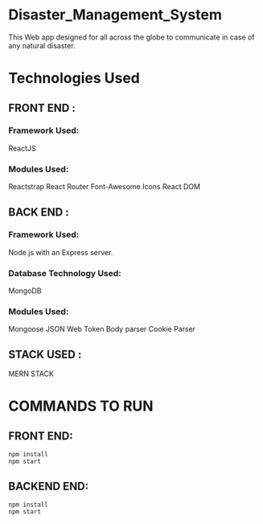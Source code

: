 
# Disaster_Management_System

This Web app designed for all across the globe to communicate in case of any natural disaster.

# Technologies Used

## FRONT END : 

### Framework Used: 
ReactJS
### Modules Used: 
Reactstrap
React Router
Font-Awesome Icons
React DOM

## BACK END :

### Framework Used: 
Node.js with an Express server.
### Database Technology Used: 
MongoDB
### Modules Used: 
Mongoose
JSON Web Token
Body parser
Cookie Parser

## STACK USED :
MERN STACK

# COMMANDS TO RUN
## FRONT END:
```
npm install
npm start

```

## BACKEND END:

```
npm install
npm start

```